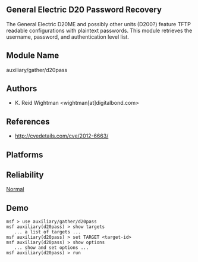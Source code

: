 ## General Electric D20 Password Recovery

The General Electric D20ME and possibly other units (D200?) 
feature TFTP readable configurations with plaintext 
passwords. This module retrieves the username, password, and 
authentication level list.


## Module Name
auxiliary/gather/d20pass

## Authors
* K. Reid Wightman <wightman[at]digitalbond.com>


## References
* http://cvedetails.com/cve/2012-6663/




## Platforms


## Reliability
[Normal](https://github.com/rapid7/metasploit-framework/wiki/Exploit-Ranking)

## Demo

```
msf > use auxiliary/gather/d20pass
msf auxiliary(d20pass) > show targets
   ... a list of targets ...
msf auxiliary(d20pass) > set TARGET <target-id>
msf auxiliary(d20pass) > show options
   ... show and set options ...
msf auxiliary(d20pass) > run
```
    
    